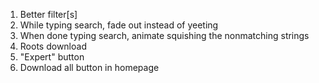 1. Better filter[s]
2. While typing search, fade out instead of yeeting
3. When done typing search, animate squishing the nonmatching strings
4. Roots download
5. "Expert" button
6. Download all button in homepage
